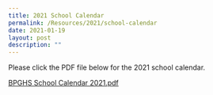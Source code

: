 ```yaml
---
title: 2021 School Calendar
permalink: /Resources/2021/school-calendar
date: 2021-01-19
layout: post
description: ""
---
```


Please click the PDF file below for the 2021 school calendar.  
  
[BPGHS School Calendar 2021.pdf](https://www-bpghs-moe-edu-sg-admin.cwp.sg/qql/slot/u148/BPGHS%202021/Announcements%20&%20Updates/BPGHS%20School%20Calendar%202021.pdf)